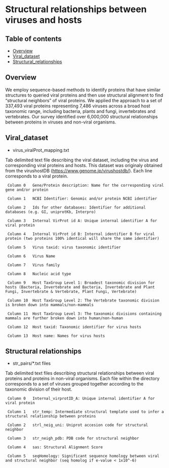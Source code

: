 # Structural relationships between viruses and hosts

## Table of contents
* [Overview](#overview)
* [Viral_dataset](#viral_dataset)
* [Structural_relationships](#structural_relationships)

## Overview
We employ sequence-based methods to identify proteins that have similar structures to queried viral proteins and then use structural alignment to find “structural neighbors” of viral proteins. We applied the approach to a set of 337,493 viral proteins representing 7,486 viruses across a broad host taxonomic range, including bacteria, plants and fungi, invertebrates and vertebrates. Our survey identified over 6,000,000 structural relationships between proteins in viruses and non-viral organisms.

## Viral_dataset
* virus_viralProt_mapping.txt

Tab delimited text file describing the viral dataset, including the virus and corresponding viral proteins and hosts. This dataset was originaly obtained from the virushostDB (https://www.genome.jp/virushostdb/). Each line corresponds to a viral protein. 

     Column 0   Gene/Protein description: Name for the corresponding viral gene and/or protein

     Column 1   NCBI Identifier: Genomic and/or protein NCBI identifier

     Column 2   Ids for other databases: Identifier for additional databases (e.g. GI, uniprotKb, Interpro)

     Column 3   Internal VirProt id A: Unique internal identifier A for viral protein

     Column 4   Internal VirProt id B: Internal identifier B for viral protein (two proteins 100% identical will share the same identifier)

     Column 5   Virus taxid: virus taxonomic identifier

     Column 6   Virus Name

     Column 7   Virus family

     Column 8   Nucleic acid type

     Column 9   Host TaxGroup Level 1: Broadest taxonomic division for hosts (Bacteria, Invertebrate and Bacteria, Invertebrate and Plant Fungi, Invertebrate & Vertebrate, Plant Fungi, Vertebrate)

     Column 10  Host TaxGroup Level 2: The Vertebrate taxonomic division is broken down into mammals/non-mammals

     Column 11  Host TaxGroup Level 3: The taxonomic divisions containing mammals are further broken down into human/non-human

     Column 12  Host taxid: Taxonomic identifier for virus hosts

     Column 13  Host name: Names for virus hosts

## Structural relationships
* str_pairs/*.txt files

Tab delimited text files describing structural relationships between viral proteins and proteins in non-viral organisms. Each file within the directory corresponds to a set of viruses grouped together according to the taxonomic division of their host.


     Column 0   Internal_virprotID_A: Unique internal identifier A for viral protein

     Column 1   str_temp: Intermediate structural template used to infer a structural relationship between proteins

     Column 2   strl_neig_uni: Uniprot accesion code for structural neighbor

     Column 3   str_neigh_pdb: PDB code for structural neighbor

     Column 4   sas: Structural Alignment Score

     Column 5   seqHomology: Significant sequence homology between viral and structural neighbor (seq homolog if e-value < 1x10^-6)
